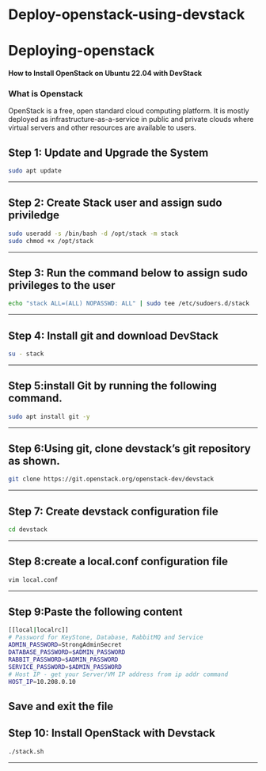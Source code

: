 # Deploy-openstack-using-devstack
# Deploying-openstack

#### How to Install OpenStack on Ubuntu 22.04 with DevStack
### What is Openstack
OpenStack is a free, open standard cloud computing platform. It is mostly deployed as infrastructure-as-a-service in public and private clouds where virtual servers and other resources are available to users.
## Step 1: Update and Upgrade the System
```bash
sudo apt update
```
---
## Step 2: Create Stack user and assign sudo priviledge
```bash
sudo useradd -s /bin/bash -d /opt/stack -m stack
sudo chmod +x /opt/stack
```
---
## Step 3: Run the command below to assign sudo privileges to the user
```bash
echo "stack ALL=(ALL) NOPASSWD: ALL" | sudo tee /etc/sudoers.d/stack
```
---
## Step 4: Install git and download DevStack
```bash
su - stack
```
---
## Step 5:install Git by running the following command.
```bash
sudo apt install git -y
```
---
## Step 6:Using git, clone devstack’s git repository as shown.
```bash
git clone https://git.openstack.org/openstack-dev/devstack
```
---
## Step 7: Create devstack configuration file
```bash
cd devstack
```
---
## Step 8:create a local.conf configuration file
```bash
vim local.conf
```
---
## Step 9:Paste the following content
```bash
[[local|localrc]]
# Password for KeyStone, Database, RabbitMQ and Service
ADMIN_PASSWORD=StrongAdminSecret
DATABASE_PASSWORD=$ADMIN_PASSWORD
RABBIT_PASSWORD=$ADMIN_PASSWORD
SERVICE_PASSWORD=$ADMIN_PASSWORD
# Host IP - get your Server/VM IP address from ip addr command
HOST_IP=10.208.0.10
```
Save and exit the file
---
## Step 10: Install OpenStack with Devstack
```bash
./stack.sh
```
---
